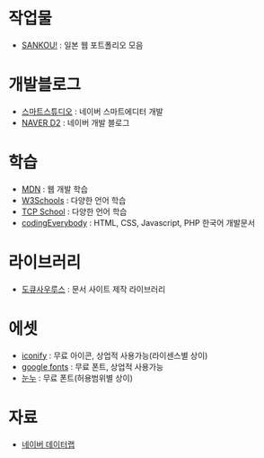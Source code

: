 # 작업물

- [SANKOU!](https://sankoudesign.com/) : 일본 웹 포트폴리오 모음

# 개발블로그

- [스마트스튜디오](https://smartstudio.tech/) : 네이버 스마트에디터 개발
- [NAVER D2](https://d2.naver.com/home) : 네이버 개발 블로그

# 학습

- [MDN](https://developer.mozilla.org/en-US/) : 웹 개발 학습
- [W3Schools](https://www.w3schools.com/) : 다양한 언어 학습
- [TCP School](https://www.tcpschool.com/) : 다양한 언어 학습
- [codingEverybody](https://codingeverybody.kr/) : HTML, CSS, Javascript, PHP 한국어 개발문서

# 라이브러리

- [도큐사우루스](https://docusaurus.io/) : 문서 사이트 제작 라이브러리

# 에셋

- [iconify](https://iconify.design/) : 무료 아이콘, 상업적 사용가능(라이센스별 상이)
- [google fonts](https://fonts.google.com/) : 무료 폰트, 상업적 사용가능
- [눈누](https://noonnu.cc/index) : 무료 폰트(허용범위별 상이)

# 자료

- [네이버 데이터랩](https://m.datalab.naver.com/) 
